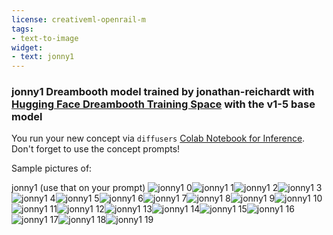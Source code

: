 ```yaml
---
license: creativeml-openrail-m
tags:
- text-to-image
widget:
- text: jonny1
---
```

### jonny1 Dreambooth model trained by jonathan-reichardt with [Hugging Face Dreambooth Training Space](https://huggingface.co/spaces/multimodalart/dreambooth-training) with the v1-5 base model

You run your new concept via `diffusers` [Colab Notebook for Inference](https://colab.research.google.com/github/huggingface/notebooks/blob/main/diffusers/sd_dreambooth_inference.ipynb). Don't forget to use the concept prompts! 

Sample pictures of:
  
  
  
  
  
  
  
  
  
  
  
  
  
  
  
  
  
  
  
jonny1 (use that on your prompt) 
![jonny1 0](https://huggingface.co/jonathan-reichardt/jonny1/resolve/main/concept_images/jonny1_%281%29.jpg)![jonny1 1](https://huggingface.co/jonathan-reichardt/jonny1/resolve/main/concept_images/jonny1_%282%29.jpg)![jonny1 2](https://huggingface.co/jonathan-reichardt/jonny1/resolve/main/concept_images/jonny1_%283%29.jpg)![jonny1 3](https://huggingface.co/jonathan-reichardt/jonny1/resolve/main/concept_images/jonny1_%284%29.jpg)![jonny1 4](https://huggingface.co/jonathan-reichardt/jonny1/resolve/main/concept_images/jonny1_%285%29.jpg)![jonny1 5](https://huggingface.co/jonathan-reichardt/jonny1/resolve/main/concept_images/jonny1_%286%29.jpg)![jonny1 6](https://huggingface.co/jonathan-reichardt/jonny1/resolve/main/concept_images/jonny1_%287%29.jpg)![jonny1 7](https://huggingface.co/jonathan-reichardt/jonny1/resolve/main/concept_images/jonny1_%288%29.jpg)![jonny1 8](https://huggingface.co/jonathan-reichardt/jonny1/resolve/main/concept_images/jonny1_%289%29.jpg)![jonny1 9](https://huggingface.co/jonathan-reichardt/jonny1/resolve/main/concept_images/jonny1_%2810%29.jpg)![jonny1 10](https://huggingface.co/jonathan-reichardt/jonny1/resolve/main/concept_images/jonny1_%2811%29.jpg)![jonny1 11](https://huggingface.co/jonathan-reichardt/jonny1/resolve/main/concept_images/jonny1_%2812%29.jpg)![jonny1 12](https://huggingface.co/jonathan-reichardt/jonny1/resolve/main/concept_images/jonny1_%2813%29.jpg)![jonny1 13](https://huggingface.co/jonathan-reichardt/jonny1/resolve/main/concept_images/jonny1_%2814%29.jpg)![jonny1 14](https://huggingface.co/jonathan-reichardt/jonny1/resolve/main/concept_images/jonny1_%2815%29.jpg)![jonny1 15](https://huggingface.co/jonathan-reichardt/jonny1/resolve/main/concept_images/jonny1_%2816%29.jpg)![jonny1 16](https://huggingface.co/jonathan-reichardt/jonny1/resolve/main/concept_images/jonny1_%2817%29.jpg)![jonny1 17](https://huggingface.co/jonathan-reichardt/jonny1/resolve/main/concept_images/jonny1_%2818%29.jpg)![jonny1 18](https://huggingface.co/jonathan-reichardt/jonny1/resolve/main/concept_images/jonny1_%2819%29.jpg)![jonny1 19](https://huggingface.co/jonathan-reichardt/jonny1/resolve/main/concept_images/jonny1_%2820%29.jpg)
